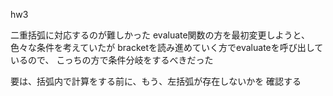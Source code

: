 hw3

二重括弧に対応するのが難しかった
evaluate関数の方を最初変更しようと、色々な条件を考えていたが
bracketを読み進めていく方でevaluateを呼び出しているので、
こっちの方で条件分岐をするべきだった

要は、括弧内で計算をする前に、もう、左括弧が存在しないかを
確認する
